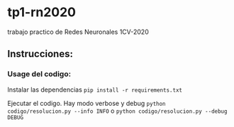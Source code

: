 # tp1-rn2020
trabajo practico de Redes Neuronales 1CV-2020

## Instrucciones:
### Usage del codigo:
Instalar las dependencias
`pip install -r requirements.txt`

Ejecutar el codigo. Hay modo verbose y debug
`python codigo/resolucion.py --info INFO`
o
`python codigo/resolucion.py --debug DEBUG`
